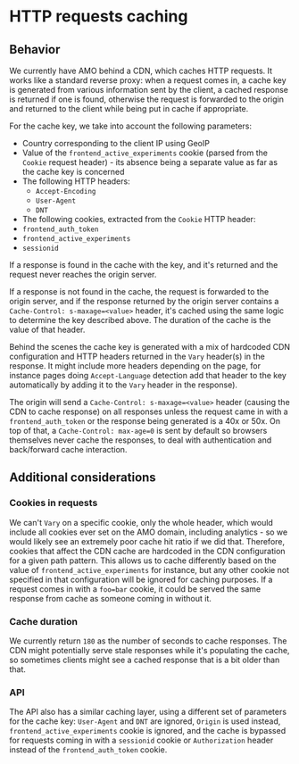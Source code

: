# HTTP requests caching

## Behavior

We currently have AMO behind a CDN, which caches HTTP requests. It works like a standard reverse proxy: when a request comes in, a cache key is generated from various information sent by the client, a cached response is returned if one is found, otherwise the request is forwarded to the origin and returned to the client while being put in cache if appropriate.

For the cache key, we take into account the following parameters:

- Country corresponding to the client IP using GeoIP
- Value of the `frontend_active_experiments` cookie (parsed from the `Cookie` request header) - its absence being a separate value as far as the cache key is concerned
- The following HTTP headers:
  - `Accept-Encoding`
  - `User-Agent`
  - `DNT`
- The following cookies, extracted from the `Cookie` HTTP header:
- `frontend_auth_token`
- `frontend_active_experiments`
- `sessionid`

If a response is found in the cache with the key, and it's returned and the request never reaches the origin server.

If a response is not found in the cache, the request is forwarded to the origin server, and if the response returned by the origin server contains a `Cache-Control: s-maxage=<value>` header, it's cached using the same logic to determine the key described above. The duration of the cache is the value of that header.

Behind the scenes the cache key is generated with a mix of hardcoded CDN configuration and HTTP headers returned in the `Vary` header(s) in the response. It might include more headers depending on the page, for instance pages doing `Accept-Language` detection add that header to the key automatically by adding it to the `Vary` header in the response).

The origin will send a `Cache-Control: s-maxage=<value>` header (causing the CDN to cache response) on all responses unless the request came in with a `frontend_auth_token` or the response being generated is a 40x or 50x. On top of that, a `Cache-Control: max-age=0` is sent by default so browsers themselves never cache the responses, to deal with authentication and back/forward cache interaction.

## Additional considerations

### Cookies in requests

We can't `Vary` on a specific cookie, only the whole header, which would include all cookies ever set on the AMO domain, including analytics - so we would likely see an extremely poor cache hit ratio if we did that. Therefore, cookies that affect the CDN cache are hardcoded in the CDN configuration for a given path pattern. This allows us to cache differently based on the value of `frontend_active_experiments` for instance, but any other cookie not specified in that configuration will be ignored for caching purposes. If a request comes in with a `foo=bar` cookie, it could be served the same response from cache as someone coming in without it.

### Cache duration

We currently return `180` as the number of seconds to cache responses. The CDN might potentially serve stale responses while it's populating the cache, so sometimes clients might see a cached response that is a bit older than that.

### API

The API also has a similar caching layer, using a different set of parameters for the cache key: `User-Agent` and `DNT` are ignored, `Origin` is used instead, `frontend_active_experiments` cookie is ignored, and the cache is bypassed for requests coming in with a `sessionid` cookie or `Authorization` header instead of the `frontend_auth_token` cookie.
